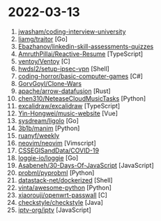 # 2022-03-13

1. [jwasham/coding-interview-university](https://github.com/jwasham/coding-interview-university "A complete computer science study plan to become a software engineer.") 
2. [liamg/traitor](https://github.com/liamg/traitor "⬆️ ☠️ Automatic Linux privesc via exploitation of low-hanging fruit e.g. gtfobins, pwnkit, dirty pipe, +w docker.sock") [Go]
3. [Ebazhanov/linkedin-skill-assessments-quizzes](https://github.com/Ebazhanov/linkedin-skill-assessments-quizzes "Full reference of LinkedIn answers 2022 for skill assessments (aws-lambda, rest-api, javascript, react, git, html, jquery, mongodb, java, Go, python, machine-learning, power-point) linkedin excel test lösungen, linkedin machine learning test LinkedIn test questions and answers") 
4. [AmruthPillai/Reactive-Resume](https://github.com/AmruthPillai/Reactive-Resume "A one-of-a-kind resume builder that keeps your privacy in mind. Completely secure, customizable, portable, open-source and free forever. Try it out today!") [TypeScript]
5. [ventoy/Ventoy](https://github.com/ventoy/Ventoy "A new bootable USB solution.") [C]
6. [hwdsl2/setup-ipsec-vpn](https://github.com/hwdsl2/setup-ipsec-vpn "Scripts to build your own IPsec VPN server, with IPsec/L2TP, Cisco IPsec and IKEv2") [Shell]
7. [coding-horror/basic-computer-games](https://github.com/coding-horror/basic-computer-games "An updated version of the classic Basic Computer Games book, with well-written examples in a variety of common programming languages") [C#]
8. [GorvGoyl/Clone-Wars](https://github.com/GorvGoyl/Clone-Wars "100+ open-source clones of popular sites like Airbnb, Amazon, Instagram, Netflix, Tiktok, Spotify, Whatsapp, Youtube etc. See source code, demo links, tech stack, github stars.") 
9. [apache/arrow-datafusion](https://github.com/apache/arrow-datafusion "Apache Arrow DataFusion and Ballista query engines") [Rust]
10. [chen310/NeteaseCloudMusicTasks](https://github.com/chen310/NeteaseCloudMusicTasks "网易云音乐自动任务：刷等级、云贝、云豆等") [Python]
11. [excalidraw/excalidraw](https://github.com/excalidraw/excalidraw "Virtual whiteboard for sketching hand-drawn like diagrams") [TypeScript]
12. [Yin-Hongwei/music-website](https://github.com/Yin-Hongwei/music-website "🎧 Vue + SpringBoot + MyBatis 音乐网站") [Vue]
13. [sysdream/ligolo](https://github.com/sysdream/ligolo "Reverse Tunneling made easy for pentesters, by pentesters https://sysdream.com/") [Go]
14. [3b1b/manim](https://github.com/3b1b/manim "Animation engine for explanatory math videos") [Python]
15. [ruanyf/weekly](https://github.com/ruanyf/weekly "科技爱好者周刊，每周五发布") 
16. [neovim/neovim](https://github.com/neovim/neovim "Vim-fork focused on extensibility and usability") [Vimscript]
17. [CSSEGISandData/COVID-19](https://github.com/CSSEGISandData/COVID-19 "Novel Coronavirus (COVID-19) Cases, provided by JHU CSSE") 
18. [loggie-io/loggie](https://github.com/loggie-io/loggie "A lightweight, cloud-native data transfer agent and aggregator") [Go]
19. [Asabeneh/30-Days-Of-JavaScript](https://github.com/Asabeneh/30-Days-Of-JavaScript "30 days of JavaScript programming challenge is a step-by-step guide to learn JavaScript programming language in 30 days. This challenge may take more than 100 days, please just follow your own pace.") [JavaScript]
20. [probml/pyprobml](https://github.com/probml/pyprobml "Python code for Probabilistic Machine learning book by Kevin Murphy") [Python]
21. [datastack-net/dockerized](https://github.com/datastack-net/dockerized "Run popular commandline tools within docker") [Shell]
22. [vinta/awesome-python](https://github.com/vinta/awesome-python "A curated list of awesome Python frameworks, libraries, software and resources") [Python]
23. [xiaorouji/openwrt-passwall](https://github.com/xiaorouji/openwrt-passwall "") [C]
24. [checkstyle/checkstyle](https://github.com/checkstyle/checkstyle "Checkstyle is a development tool to help programmers write Java code that adheres to a coding standard. By default it supports the Google Java Style Guide and Sun Code Conventions, but is highly configurable. It can be invoked with an ANT task and a command line program.") [Java]
25. [iptv-org/iptv](https://github.com/iptv-org/iptv "Collection of publicly available IPTV channels from all over the world") [JavaScript]
